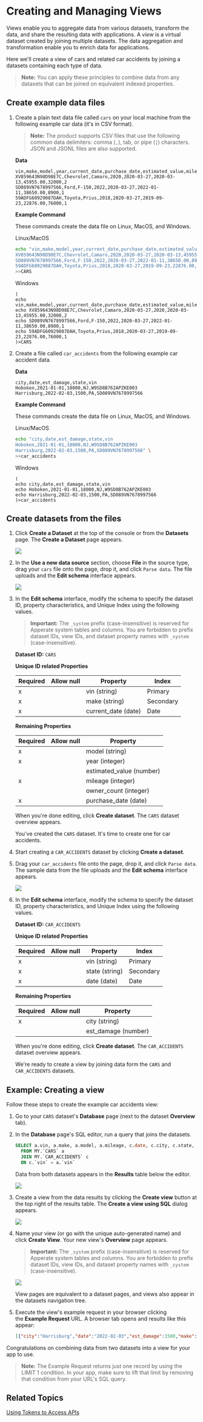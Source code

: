 # Creating and Managing Views

Views enable you to aggregate data from various datasets, transform the data, and share the resulting data with applications. A *view* is a virtual dataset created by joining multiple datasets. The data aggregation and transformation enable you to enrich data for applications.

Here we'll create a view of cars and related car accidents by joining a datasets containing each type of data.

> **Note:** You can apply these principles to combine data from any datasets that can be joined on equivalent indexed properties.

## Create example data files

1. Create a plain text data file called `cars` on your local machine from the following example car data (it's in CSV format).

    > **Note:** The product supports CSV files that use the following common data delimiters: comma (`,`), tab, or pipe (`|`) characters. JSON and JSONL files are also supported.

    **Data**

    ```
    vin,make,model,year,current_date,purchase_date,estimated_value,mileage,owner_count
    XV859643N98D98E7C,Chevrolet,Camaro,2020,2020-03-27,2020-03-13,45955.00,32000,2
    SD089VN7678997566,Ford,F-150,2022,2020-03-27,2022-01-11,38650.00,8900,1
    59ADFG60929087DAH,Toyota,Prius,2018,2020-03-27,2019-09-23,22876.00,76000,1
    ```

    **Example Command**
    
    These commands create the data file on Linux, MacOS, and Windows.

    Linux/MacOS

    ```bash
    echo "vin,make,model,year,current_date,purchase_date,estimated_value,mileage,owner_count
    XV859643N98D98E7C,Chevrolet,Camaro,2020,2020-03-27,2020-03-13,45955.00,32000,2
    SD089VN7678997566,Ford,F-150,2022,2020-03-27,2022-01-11,38650.00,8900,1
    59ADFG60929087DAH,Toyota,Prius,2018,2020-03-27,2019-09-23,22876.00,76000,1" \
    >>CARS
    ```

    Windows

    ```
    (
    echo vin,make,model,year,current_date,purchase_date,estimated_value,mileage,owner_count
    echo XV859643N98D98E7C,Chevrolet,Camaro,2020-03-27,2020,2020-03-13,45955.00,32000,2
    echo SD089VN7678997566,Ford,F-150,2022,2020-03-27,2022-01-11,38650.00,8900,1
    echo 59ADFG60929087DAH,Toyota,Prius,2018,2020-03-27,2019-09-23,22876.00,76000,1
    )>CARS
    ```

1. Create a file called `car_accidents` from the following example car accident data.

    **Data**

    ```
    city,date,est_damage,state,vin
    Hoboken,2021-01-01,18000,NJ,W9SD8B762APZKE003
    Harrisburg,2022-02-03,1500,PA,SD089VN7678997566
    ```

    **Example Command**
    
    These commands create the data file on Linux, MacOS, and Windows.

    Linux/MacOS

    ```bash
    echo "city,date,est_damage,state,vin
    Hoboken,2021-01-01,18000,NJ,W9SD8B762APZKE003
    Harrisburg,2022-02-03,1500,PA,SD089VN7678997566" \
    >>car_accidents
    ```

    Windows

    ```
    (
    echo city,date,est_damage,state,vin
    echo Hoboken,2021-01-01,18000,NJ,W9SD8B762APZKE003
    echo Harrisburg,2022-02-03,1500,PA,SD089VN7678997566
    )>car_accidents
    ```

## Create datasets from the files

1. Click **Create a Dataset** at the top of the console or from the **Datasets** page. The **Create a Dataset** page appears.

    ![](./creating-and-managing-views/create-a-dataset.png)

1. In the **Use a new data source** section, choose **File** in the source type, drag your `cars` file onto the page, drop it, and click `Parse data`.  The file uploads and the **Edit schema** interface appears.

    ![](./creating-and-managing-views/cars-schema.png)

1.  In the **Edit schema** interface, modify the schema to specify the dataset ID, property characteristics, and Unique Index using the following values.

    > **Important:** The `_system` prefix (case-insensitive) is reserved for Apperate system tables and columns. You are forbidden to prefix dataset IDs, view IDs, and dataset property names with `_system` (case-insensitive).

    **Dataset ID:** `CARS`

    **Unique ID related Properties**

    | Required | Allow null | Property | Index |
    | -------- | ---------- | -------- | ----- |
    | x |   | vin (string)| Primary |
    | x |   | make (string) | Secondary |
    | x |   | current_date (date) | Date |

    **Remaining Properties**

    | Required       | Allow null       | Property |
    | -------------- | ---------------- | -------- |
    | x |  | model (string) |
    | x |  | year (integer) |
    |   |  | estimated_value (number) |
    | x |  | mileage (integer) |
    |   |  | owner_count (integer) |
    | x |  | purchase_date (date) | Date |

    When you're done editing, click **Create dataset**. The `CARS` dataset overview appears.

    You've created the `CARS` dataset. It's time to create one for car accidents.

1. Start creating a `CAR_ACCIDENTS` dataset by clicking **Create a dataset**.

1. Drag your `car_accidents` file onto the page, drop it, and click `Parse data`.  The sample data from the file uploads and the **Edit schema** interface appears.

    ![](./creating-and-managing-views/edit-car-accident-schema.png)

1.  In the **Edit schema** interface, modify the schema to specify the dataset ID, property characteristics, and Unique Index using the following values.

    **Dataset ID:** `CAR_ACCIDENTS`

    **Unique ID related Properties**

    | Required | Allow null | Property | Index |
    | -------- | ---------- | -------- | ----- |
    | x |   | vin (string)| Primary |
    | x |   | state (string) | Secondary |
    | x |   | date (date) | Date |

    **Remaining Properties**

    | Required       | Allow null       | Property |
    | -------------- | ---------------- | -------- |
    | x |  | city (string) |
    |   |  | est_damage (number) |

    When you're done editing, click **Create dataset**. The `CAR_ACCIDENTS` dataset overview appears.

    We're ready to create a view by joining data form the `CARS` and `CAR_ACCIDENTS` datasets.

## Example: Creating a view

Follow these steps to create the example car accidents view:

1. Go to your `CARS` dataset's **Database** page (next to the dataset **Overview** tab).

1. In the **Database** page's SQL editor, run a query that joins the datasets.

    ```sql
    SELECT a.vin, a.make, a.model, a.mileage, c.date, c.city, c.state, c.est_damage
      FROM MY.`CARS` a 
      JOIN MY.`CAR_ACCIDENTS` c 
      ON c.`vin` = a.`vin`
    ```

    Data from both datasets appears in the **Results** table below the editor.
    
    ![](./creating-and-managing-views/join-cars-and-car-accidents.png)

1. Create a view from the data results by clicking the **Create view** button at the top right of the results table. The **Create a view using SQL** dialog appears.
    
    ![](./creating-and-managing-views/name-car-accidents-view.png)
1. Name your view (or go with the unique auto-generated name) and click **Create View**. Your new view's **Overview** page appears.

    > **Important:** The `_system` prefix (case-insensitive) is reserved for Apperate system tables and columns. You are forbidden to prefix dataset IDs, view IDs, and dataset property names with `_system` (case-insensitive).

    
    ![](./creating-and-managing-views/car_accidents_view_overview.png)

    View pages are equivalent to a dataset pages, and views also appear in the datasets navigation tree.

1. Execute the view's example request in your browser clicking the **Example Request** URL. A browser tab opens and results like this appear:
    
    ```json
    [{"city":"Harrisburg","date":"2022-02-03","est_damage":1500,"make":"Ford","mileage":8900,"model":"F-150","state":"PA","vin":"SD089VN7678997566"}]
    ```

Congratulations on combining data from two datasets into a view for your app to use.

> **Note:** The Example Request returns just one record by using the LIMIT 1 condition. In your app, make sure to lift that limit by removing that condition from your URL's SQL query.

## Related Topics

[Using Tokens to Access APIs](https://iexcloud.io/docs/getting-started/api-tokens)